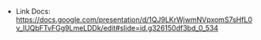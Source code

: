 - Link Docs: https://docs.google.com/presentation/d/1QJ9LKrWjwmNVpxomS7sHfL0v_IUQbFTvFGg9LmeLDDk/edit#slide=id.g326150df3bd_0_534
